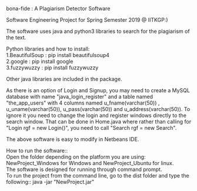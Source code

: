 bona-fide : A Plagiarism Detector Software

Software Engineering Project for Spring Semester 2019 @ IITKGP:)

The software uses java and python3 libraries to search for the plagiarism of the text.

Python libraries and how to install:<br/>
1.BeautifulSoup : pip install beautifulsoup4<br/>
2.google        : pip install google<br/>
3.fuzzywuzzy    : pip install fuzzywuzzy

Other java libraries are included in the package.<br/>

As there is an option of Login and Signup, you may need to create a MySQL database with name "java_login_register" and a table named "the_app_users" with 4 columns named u_fname(varchar(50)) , u_uname(varchar(50)), u_pass(varchar(50)) and u_address(varchar(50)).
To ignore it you need to change the login and register windows directly to the search window. That can be done in Home.java where rather than calling for "Login rgf = new Login()", you need to call "Search rgf = new Search".

The above software is easy to modify in Netbeans IDE.<br/>

How to run the software::<br/>
Open the folder depending on the platform you are using: NewProject_Windows for Windows and NewProject_Ubuntu for linux.<br/>
The software is designed for running through command prompt.<br/>
To run the project from the command line, go to the dist folder and
type the following:: java -jar "NewProject.jar" 
